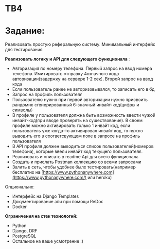 # TB4

# **Задание:**

Реализовать простую реферальную систему. Минимальный интерфейс для тестирования

**Реализовать логику и API для следующего функционала :**

- Авторизация по номеру телефона. Первый запрос на ввод номера телефона. Имитировать отправку 4хзначного кода авторизации(задержку на сервере 1-2 сек). Второй запрос на ввод кода
- Если пользователь ранее не авторизовывался, то записать его в бд
- Запрос на профиль пользователя
- Пользователю нужно при первой авторизации нужно присвоить рандомно сгенерированный 6-значный инвайт-код(цифры и символы)
- В профиле у пользователя должна быть возможность ввести чужой инвайт-код(при вводе проверять на существование). В своем профиле можно активировать только 1 инвайт код, если пользователь уже когда-то активировал инвайт код, то нужно выводить его в соответсвующем поле в запросе на профиль пользователя
- В API профиля должен выводиться список пользователей(номеров телефона), которые ввели инвайт код текущего пользователя.
- Реализовать и описать в readme Api для всего функционала
- Создать и прислать Postman коллекцию со всеми запросами
- Залить в сеть, чтобы удобнее было тестировать(например бесплатно на [https://www.pythonanywhere.com](https://www.pythonanywhere.com/) или heroku)

Опционально:

- Интерфейс на Django Templates
- Документирование апи при помощи ReDoc
- Docker

**Ограничения на стек технологий:**

- Python
- Django, DRF
- PostgreSQL
- Остальное на ваше усмотрение :)